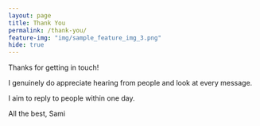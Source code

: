```yaml
---
layout: page
title: Thank You
permalink: /thank-you/
feature-img: "img/sample_feature_img_3.png"
hide: true
---
```


Thanks for getting in touch!

I genuinely do appreciate hearing from people and look at every message.

I aim to reply to people within one day.

All the best,
Sami
